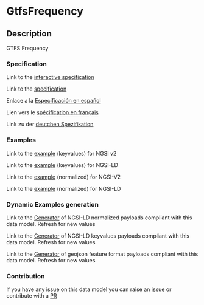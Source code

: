 # GtfsFrequency

## Description 

GTFS Frequency
### Specification

Link to the [interactive specification](https://swagger.lab.fiware.org/?url=https://github.com/smart-data-models/dataModel.UrbanMobility/blob/master/GtfsFrequency/swagger.yaml)

Link to the [specification](https://github.com/smart-data-models/dataModel.UrbanMobility/blob/master/GtfsFrequency/doc/spec.md)

Enlace a la [Especificación en español](https://github.com/smart-data-models/dataModel.UrbanMobility/blob/master/GtfsFrequency/doc/spec_ES.md)

Lien vers le [spécification en français](https://github.com/smart-data-models/dataModel.UrbanMobility/blob/master/GtfsFrequency/doc/spec_FR.md)

Link zu der [deutchen Spezifikation](https://github.com/smart-data-models/dataModel.UrbanMobility/blob/master/GtfsFrequency/doc/spec_DE.md)
### Examples

Link to the [example](https://github.com/smart-data-models/dataModel.UrbanMobility/blob/master/GtfsFrequency/examples/example.json) (keyvalues) for NGSI v2

Link to the [example](https://github.com/smart-data-models/dataModel.UrbanMobility/blob/master/GtfsFrequency/examples/example.jsonld) (keyvalues) for NGSI-LD

Link to the [example](https://github.com/smart-data-models/dataModel.UrbanMobility/blob/master/GtfsFrequency/examples/example-normalized.json) (normalized) for NGSI-V2

Link to the [example](https://github.com/smart-data-models/dataModel.UrbanMobility/blob/master/GtfsFrequency/examples/example-normalized.jsonld) (normalized) for NGSI-LD
### Dynamic Examples generation

Link to the [Generator](https://smartdatamodels.org/extra/ngsi-ld_generator_v0.92.php?schemaUrl=https://raw.githubusercontent.com/smart-data-models/dataModel.UrbanMobility/master/GtfsFrequency/schema.json&email=info@smartdatamodels.org) of NGSI-LD normalized payloads compliant with this data model. Refresh for new values

Link to the [Generator](https://smartdatamodels.org/extra/ngsi-ld_generator_keyvalues_v0.92.php?schemaUrl=https://raw.githubusercontent.com/smart-data-models/dataModel.UrbanMobility/master/GtfsFrequency/schema.json&email=info@smartdatamodels.org) of NGSI-LD keyvalues payloads compliant with this data model. Refresh for new values

Link to the [Generator](https://smartdatamodels.org/extra/geojson_features_generator_v1.0.php?schemaUrl=https://raw.githubusercontent.com/smart-data-models/dataModel.UrbanMobility/master/GtfsFrequency/schema.json&email=info@smartdatamodels.org) of geojson feature format payloads compliant with this data model. Refresh for new values
### Contribution

 If you have any issue on this data model you can raise an [issue](https://github.com/smart-data-models/dataModel.UrbanMobility/issues)  or contribute with a [PR](https://github.com/smart-data-models/dataModel.UrbanMobility/pulls)